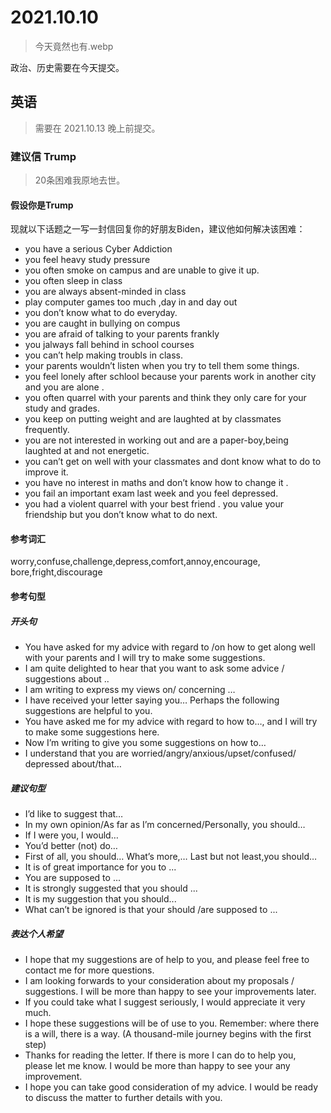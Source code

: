 # 2021.10.10

> 今天竟然也有.webp

政治、历史需要在今天提交。

## 英语

> 需要在 2021.10.13 晚上前提交。

### 建议信 Trump

> 20条困难我原地去世。

#### 假设你是Trump

现就以下话题之一写一封信回复你的好朋友Biden，建议他如何解决该困难：

* you have a serious Cyber Addiction
* you feel heavy study pressure
* you often smoke on campus and are unable to give it up.
* you often sleep in class
* you are always absent-minded in class
* play computer games too much ,day in and day out
* you don’t know what to do everyday.
* you are caught in bullying on compus
* you are afraid of talking to your parents frankly
* you jalways fall behind in school courses
* you can’t help making troubls in class.
* your parents wouldn’t listen when you try to tell them some things.
* you feel lonely after schlool because your parents work in another city and you are alone .
* you often quarrel with your parents and think they only  care for your study and grades.
* you keep on putting weight and are laughted at by classmates frequently.
* you are not interested in working out and are a paper-boy,being laughted at and not energetic.
* you can’t get on well with your classmates and dont know what to do to improve it.
* you have no interest in maths and don’t know how to change it .
* you fail an important exam last week and you feel depressed.
* you had a violent quarrel with your best friend . you value your friendship but you don’t know what to do next.

#### 参考词汇

worry,confuse,challenge,depress,comfort,annoy,encourage,
bore,fright,discourage

#### 参考句型

##### 开头句

* You have asked for my advice with regard to /on how to get along well with your parents and I will try to make some suggestions.
* I am quite delighted to hear that you want to ask some advice / suggestions about ..
* I am writing to express my views on/ concerning …
* I have received your letter saying you… Perhaps the following suggestions are helpful to you.
* You have asked me for my advice with regard to how to…, and I will try to make some suggestions here.
* Now I’m writing to give you some suggestions on how to…
* I understand that you are worried/angry/anxious/upset/confused/  depressed about/that…

##### 建议句型

* I’d like to suggest that…
* In my own opinion/As far as I’m concerned/Personally,  you should…
* If I were you, I would…
* You’d better (not) do…
* First of all, you should… What’s more,… Last but not least,you should…
* It is of great importance for you to ...
* You are supposed to ...
* It is strongly suggested that you should ...
* It is my suggestion that you should...
* What can’t be ignored is that your should /are supposed to ...

##### 表达个人希望

* I hope that my suggestions are of help to you, and please feel free to contact me for more questions.
* I am looking forwards to your consideration about my proposals / suggestions. I will be more than happy to see your improvements later.
* If you could take what I suggest seriously, I would appreciate it very much.
* I hope these suggestions will be of use to you. Remember: where there is a will, there is a way. (A thousand-mile journey begins with the first step)
* Thanks for reading the letter. If there is more I can do to help you, please let me know. I would be more than happy to see your any improvement.  
* I hope you can take good consideration of my advice. I would be ready to discuss the matter to further details with you.
